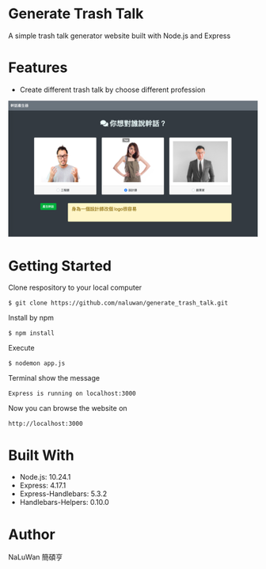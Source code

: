 # Generate Trash Talk
A simple trash talk generator website built with Node.js and Express

# Features
* Create different trash talk by choose different profession 

![image](trash-talk.png)

# Getting Started
Clone respository to your local computer
```
$ git clone https://github.com/naluwan/generate_trash_talk.git
```
Install by npm
```
$ npm install
```
Execute
```
$ nodemon app.js
```
Terminal show the message
```
Express is running on localhost:3000
```
Now you can browse the website on
```
http://localhost:3000
```
# Built With
* Node.js: 10.24.1
* Express: 4.17.1
* Express-Handlebars: 5.3.2
* Handlebars-Helpers: 0.10.0

# Author
NaLuWan 簡碩亨
